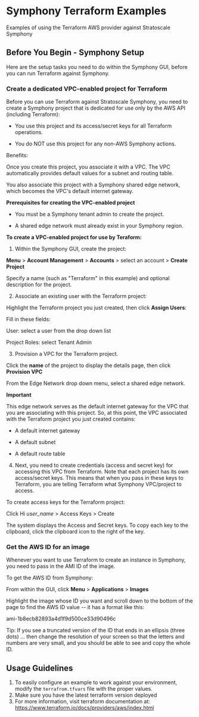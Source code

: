 # Symphony Terraform Examples
Examples of using the Terraform AWS provider against Stratoscale Symphony

## Before You Begin - Symphony Setup

Here are the setup tasks you need to do within the Symphony GUI, before you can run Terraform against Symphony.

### Create a dedicated VPC-enabled project for Terraform

Before you can use Terraform against Stratoscale Symphony, you need to create a Symphony project that is dedicated for use only by the AWS API (including Terraform):

* You use this project and its access/secret keys for all Terraform operations.

* You do NOT use this project for any non-AWS Symphony actions.

Benefits:

Once you create this project, you associate it with a VPC. The VPC automatically provides default values for a subnet and routing table. 

You also associate this project with a Symphony shared edge network, which becomes the VPC's default internet gateway.

**Prerequisites for creating the VPC-enabled project**

* You must be a Symphony tenant admin to create the project.

* A shared edge network must already exist in your Symphony region.

**To create a VPC-enabled project for use by Teraform:**

1. Within the Symphony GUI, create the project: 

**Menu** > **Account Management** > **Accounts** > select an account > **Create Project**

Specify a name (such as "Terraform" in this example) and optional description for the project.

2. Associate an existing user with the Terraform project:

Highlight the Terraform project you just created, then click **Assign Users**: 

Fill in these fields:

User: select a user from the drop down list

Project Roles: select Tenant Admin

3. Provision a VPC for the Terraform project.

Click the **name** of the project to display the details page, then click **Provision VPC**

From the Edge Network drop down menu, select a shared edge network.

**Important** 

This edge network serves as the default internet gateway for the VPC that you are associating with this project. So, at this point, the VPC associated with the Terraform project you just created contains:

* A default internet gateway

* A default subnet

* A default route table

4. Next, you need to create credentials (access and secret key) for accessing this VPC from Terraform. Note that each project has its own access/secret keys. This means that when you pass in these keys to Terraform, you are telling Terraform what Symphony VPC/project to access.

To create access keys for the Terraform project:

Click Hi *user_name* > Access Keys > Create

The system displays the Access and Secret keys. To copy each key to the clipboard, click the clipboard icon to the right of the key. 

### Get the AWS ID for an image

Whenever you want to use Terraform to create an instance in Symphony, you need to pass in the AMI ID of the image.

To get the AWS ID from Symphony:

From within the GUI, click **Menu** > **Applications** > **Images**

Highlight the image whose ID you want and scroll down to the bottom of the page to find the AWS ID value -- it has a format like this:

ami-1b8ecb82893a4d1f9d500ce33d90496c

Tip: If you see a truncated version of the ID that ends in an ellipsis (three dots) ... then change the resolution of your screen so that the letters and numbers are very small, and you should be able to see and copy the whole ID.


## Usage Guidelines
1. To easily configure an example to work against your environment, modify the `terrafrom.tfvars` file with the proper values.
2. Make sure you have the latest terraform version deployed
3. For more information, visit terraform documentation at: https://www.terraform.io/docs/providers/aws/index.html

